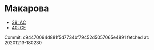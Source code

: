 # Макарова
- [39: AC](39.md)
- [40: CE](40.md)

Commit: c94470094d881f5d7734bf79452d5057065e4891
 fetched at: 20201213-180230
